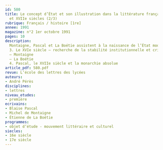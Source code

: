 ```yaml
---
id: 580
title: Le concept d’État et son illustration dans la littérature française des XVIe
  et XVIIe siècles (2/3)
rubrique: Français / histoire [1re]
annee: 1991
magazine: n°2 1er octobre 1991
pages: 10
description: 
  Montaigne, Pascal et La Boétie assistent à la naissance de l’État moderne en France. Tous trois tentent d’expliquer le rôle de la coutume dans la constitution de l’État, mais n’en tirent pas les mêmes conclusions. Présentation de leurs positions respectives…
  3. Le XVIe siècle – recherche de la stabilité institutionnelle et critique de la tyrannie
  – Montaigne
  – La Boétie
  4. Pascal, le XVIIe siècle et la monarchie absolue
article_pdf: 580.pdf
revue: L’école des lettres des lycées
auteurs:
- André Pérès
disciplines:
- lettres
niveau_etudes:
- première
ecrivains:
- Blaise Pascal
- Michel de Montaigne
- Étienne de La Boétie
programmes:
- objet d’étude - mouvement littéraire et culturel
siecles:
- 16e siècle
- 17e siècle
---
```

